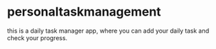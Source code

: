 # personaltaskmanagement
this is a daily task manager app, where you can add your daily task and check your progress.
